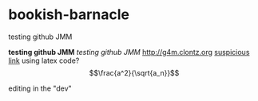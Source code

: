 # bookish-barnacle
testing github JMM 


**testing github JMM**
*testing github JMM*
<http://g4m.clontz.org>
[suspicious link](google.com)
using latex code? $$\frac{a^2}{\sqrt{a_n}}$$

editing in the "dev"